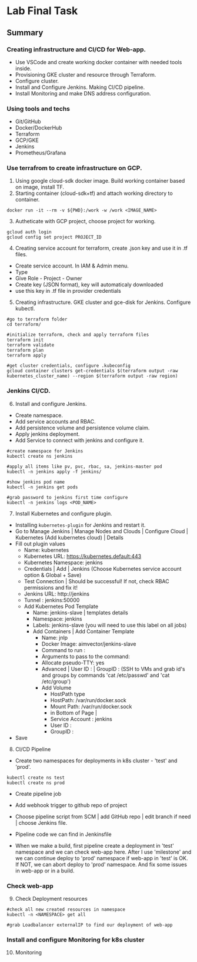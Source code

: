 # Lab Final Task

## Summary

### Creating infrastructure and CI/CD for Web-app.

* Use VSCode and create working docker container with needed tools inside.
* Provisioning GKE cluster and resource through Terraform.
* Configure cluster.
* Install and Configure Jenkins. Making CI/CD pipeline.
* Install Monitoring and make DNS address configuration.

### Using tools and techs

* Git/GitHub
* Docker/DockerHub
* Terraform
* GCP/GKE
* Jenkins
* Prometheus/Grafana

### Use terrafrom to create infrastructure on GCP.

1. Using google cloud-sdk docker image. Build working container based on image, install TF. 
2. Starting container (cloud-sdk+tf) and attach working directory to container.

```
docker run -it --rm -v ${PWD}:/work -w /work <IMAGE_NAME>
```

3. Autheticate with GCP project, choose project for working. 

```
gcloud auth login
gcloud config set project PROJECT_ID
```

4. Creating service account for terraform, create .json key and use it in .tf files.
- Create service account. In IAM & Admin menu.
- Type <NAME>
- Give Role - Project - Owner
- Create key (JSON format), key will automaticaly downloaded
- use this key in .tf file in provider credentials

5. Creating infrastructure. GKE cluster and gce-disk for Jenkins. Configure kubectl.

```
#go to terraform folder 
cd terraform/

#initialize terraform, check and apply terraform files
terraform init
terraform validate
terraform plan
terraform apply

#get cluster credentials, configure .kubeconfig
gcloud container clusters get-credentials $(terraform output -raw kubernetes_cluster_name) --region $(terraform output -raw region)
```

### Jenkins CI/CD.

6. Install and configure Jenkins. 
* Create namespace.
* Add service accounts and RBAC.
* Add persistence volume and persistence volume claim.
* Apply jenkins deployment.
* Add Service to connect with jenkins and configure it.

```
#create namespace for Jenkins
kubectl create ns jenkins

#apply all items like pv, pvc, rbac, sa, jenkins-master pod
kubectl -n jenkins apply -f jenkins/

#show jenkins pod name
kubectl -n jenkins get pods

#grab password to jenkins first time configure
kubectl -n jenkins logs <POD_NAME>
```

7. Install Kubernetes and configure plugin.

* Installing `kubernetes-plugin` for Jenkins and restart it.
* Go to Manage Jenkins | Manage Nodes and Clouds | Configure Cloud | Kubernetes (Add kubernetes cloud) | Details
* Fill out plugin values
    * Name: kubernetes
    * Kubernetes URL: https://kubernetes.default:443
    * Kubernetes Namespace: jenkins
    * Credentials | Add | Jenkins (Choose Kubernetes service account option & Global + Save)
    * Test Connection | Should be successful! If not, check RBAC permissions and fix it!
    * Jenkins URL: http://jenkins
    * Tunnel : jenkins:50000
    * Add Kubernetes Pod Template
        * Name: jenkins-slave | templates details
        * Namespace: jenkins
        * Labels: jenkins-slave (you will need to use this label on all jobs)
        * Add Containers | Add Container Template
            * Name: jnlp
            * Docker Image: aimvector/jenkins-slave
            * Command to run : <Make this blank>
            * Arguments to pass to the command: <Make this blank>
            * Allocate pseudo-TTY: yes
            * Advanced | User ID : <docker id> | GroupID : <docker group> 
              (SSH to VMs and grab id's and groups by commands 'cat /etc/passwd' and 'cat /etc/group')
            * Add Volume
                * HostPath type
                * HostPath: /var/run/docker.sock
                * Mount Path: /var/run/docker.sock
                * in Bottom of Page | 
                * Service Account : jenkins 
                * User ID : <docker id>
                * GroupID : <docker group>
* Save

8. CI/CD Pipeline
* Create two namespaces for deployments in k8s cluster - 'test' and 'prod'.

```
kubectl create ns test
kubectl create ns prod
```

* Create pipeline job
* Add webhook trigger to github repo of project
* Choose pipeline script from SCM | add GitHub repo | edit branch if need | choose Jenkins file.
* Pipeline code we can find in Jenkinsfile

* When we make a build, first pipeline create a deployment in 'test' namespace and we can check web-app here.
  After I use 'milestone' and we can continue deploy to 'prod' namespace if web-app in 'test' is OK.
  If NOT, we can abort deploy to 'prod' namespace. And fix some issues in web-app or in a build.

### Check web-app

9. Check Deployment resources

```
#check all new created resources in namespace
kubectl -n <NAMESPACE> get all

#grab Loadbalancer externalIP to find our deployment of web-app
```

### Install and configure Monitoring for k8s cluster

10. Monitoring

